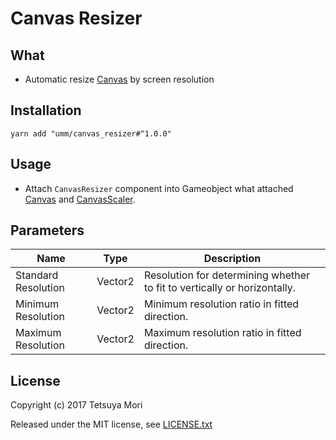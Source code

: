# Canvas Resizer

## What

* Automatic resize [Canvas](https://docs.unity3d.com/ScriptReference/Canvas.html) by screen resolution

## Installation

```shell
yarn add "umm/canvas_resizer#^1.0.0"
```

## Usage

* Attach `CanvasResizer` component into Gameobject what attached [Canvas](https://docs.unity3d.com/ScriptReference/Canvas.html) and [CanvasScaler](https://docs.unity3d.com/ScriptReference/CanvasScaler.html).

## Parameters

| Name | Type | Description |
| --- | --- | --- |
| Standard Resolution | Vector2 | Resolution for determining whether to fit to vertically or horizontally. |
| Minimum Resolution | Vector2 | Minimum resolution ratio in fitted direction. |
| Maximum Resolution | Vector2 | Maximum resolution ratio in fitted direction. |

## License

Copyright (c) 2017 Tetsuya Mori

Released under the MIT license, see [LICENSE.txt](LICENSE.txt)

